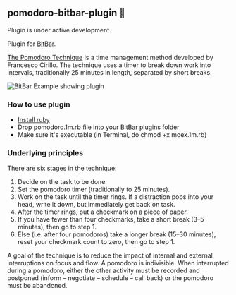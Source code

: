 ## pomodoro-bitbar-plugin :tomato:

Plugin is under active development.

Plugin for [BitBar](https://github.com/matryer/bitbar).

[The Pomodoro Technique](https://en.wikipedia.org/wiki/Pomodoro_Technique) is a time management method developed by Francesco Cirillo. The technique uses a timer to break down work into intervals, traditionally 25 minutes in length, separated by short breaks.

![BitBar Example showing plugin](https://raw.github.com/romankrasavtsev/pomodoro-bitbar-plugin/master/pomodoro-bitbar-plugin.png)

### How to use plugin
 - <a href="https://www.ruby-lang.org/en/documentation/installation/" target="_blank">Install ruby</a>
 - Drop pomodoro.1m.rb file into your BitBar plugins folder
 - Make sure it's executable (in Terminal, do chmod +x moex.1m.rb)

### Underlying principles
There are six stages in the technique:

 1. Decide on the task to be done.
 2. Set the pomodoro timer (traditionally to 25 minutes).
 3. Work on the task until the timer rings. If a distraction pops into your head, write it down, but immediately get back on task.
 4. After the timer rings, put a checkmark on a piece of paper.
 5. If you have fewer than four checkmarks, take a short break (3–5 minutes), then go to step 1.
 6. Else (i.e. after four pomodoros) take a longer break (15–30 minutes), reset your checkmark count to zero, then go to step 1.

A goal of the technique is to reduce the impact of internal and external interruptions on focus and flow. A pomodoro is indivisible. When interrupted during a pomodoro, either the other activity must be recorded and postponed (inform – negotiate – schedule – call back) or the pomodoro must be abandoned.
